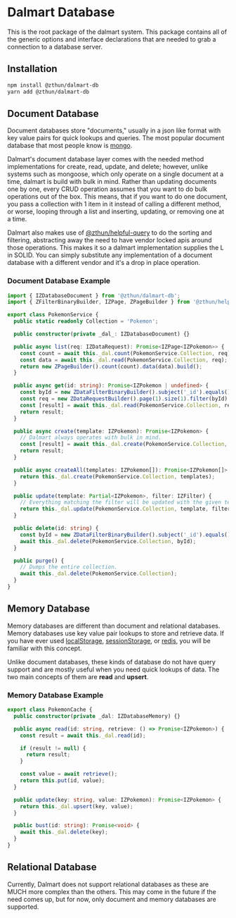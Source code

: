 # Dalmart Database

This is the root package of the dalmart system. This package contains all of the generic options and interface
declarations that are needed to grab a connection to a database server.

## Installation

```sh
npm install @zthun/dalmart-db
yarn add @zthun/dalmart-db
```

## Document Database

Document databases store "documents," usually in a json like format with key value pairs for quick lookups and queries.
The most popular document database that most people know is [mongo](https://www.mongodb.com/).

Dalmart's document database layer comes with the needed method implementations for create, read, update, and delete;
however, unlike systems such as mongoose, which only operate on a single document at a time, dalmart is build with bulk
in mind. Rather than updating documents one by one, every CRUD operation assumes that you want to do bulk operations out
of the box. This means, that if you want to do one document, you pass a collection with 1 item in it instead of calling
a different method, or worse, looping through a list and inserting, updating, or removing one at a time.

Dalmart also makes use of [@zthun/helpful-query](https://helpful.zthunworks.com/modules/_zthun_helpful_query.html) to do
the sorting and filtering, abstracting away the need to have vendor locked apis around those operations. This makes it
so a dalmart implementation supplies the L in SOLID. You can simply substitute any implementation of a document database
with a different vendor and it's a drop in place operation.

### Document Database Example

```ts
import { IZDatabaseDocument } from '@zthun/dalmart-db';
import { ZFilterBinaryBuilder, IZPage, ZPageBuilder } from '@zthun/helpful-query';

export class PokemonService {
  public static readonly Collection = 'Pokemon';

  public constructor(private _dal_: IZDatabaseDocument) {}

  public async list(req: IZDataRequest): Promise<IZPage<IZPokemon>> {
    const count = await this._dal.count(PokemonService.Collection, req);
    const data = await this._dal.read(PokemonService.Collection, req);
    return new ZPageBuilder().count(count).data(data).build();
  }

  public async get(id: string): Promise<IZPokemon | undefined> {
    const byId = new ZDataFilterBinaryBuilder().subject('_id').equals().value(id).build();
    const req = new ZDataRequestBuilder().page(1).size(1).filter(byId).build();
    const [result] = await this._dal.read(PokemonService.Collection, req);
    return result;
  }

  public async create(template: IZPokemon): Promise<IZPokemon> {
    // Dalmart always operates with bulk in mind.
    const [result] = await this._dal.create(PokemonService.Collection, [template]);
    return result;
  }

  public async createAll(templates: IZPokemon[]): Promise<IZPokemon[]> {
    return this._dal.create(PokemonService.Collection, templates);
  }

  public update(template: Partial<IZPokemon>, filter: IZFilter) {
    // Everything matching the filter will be updated with the given template partial.
    return this._dal.update(PokemonService.Collection, template, filter);
  }

  public delete(id: string) {
    const byId = new ZDataFilterBinaryBuilder().subject('_id').equals().value(id).build();
    await this._dal.delete(PokemonService.Collection, byId);
  }

  public purge() {
    // Dumps the entire collection.
    await this._dal.delete(PokemonService.Collection);
  }
}
```

## Memory Database

Memory databases are different than document and relational databases. Memory databases use key value pair lookups to
store and retrieve data. If you have ever used
[localStorage](https://developer.mozilla.org/en-US/docs/Web/API/Window/localStorage),
[sessionStorage](https://developer.mozilla.org/en-US/docs/Web/API/Window/sessionStorage), or [redis](https://redis.io/),
you will be familiar with this concept.

Unlike document databases, these kinds of database do not have query support and are mostly useful when you need quick
lookups of data. The two main concepts of them are **read** and **upsert**.

### Memory Database Example

```ts
export class PokemonCache {
  public constructor(private _dal: IZDatabaseMemory) {}

  public async read(id: string, retrieve: () => Promise<IZPokemon>) {
    const result = await this._dal.read(id);

    if (result != null) {
      return result;
    }

    const value = await retrieve();
    return this.put(id, value);
  }

  public update(key: string, value: IZPokemon): Promise<IZPokemon> {
    return this._dal.upsert(key, value);
  }

  public bust(id: string): Promise<void> {
    await this._dal.delete(key);
  }
}
```

## Relational Database

Currently, Dalmart does not support relational databases as these are MUCH more complex than the others. This may come
in the future if the need comes up, but for now, only document and memory databases are supported.
